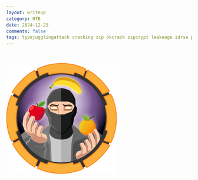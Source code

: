 ```yaml
---
layout: writeup
category: HTB
date: 2024-12-29
comments: false
tags: typejugglingattack cracking zip bkcrack zipcrypt leakeage idrsa privatekey
---
```


<br />

![Icon-Image](../../../assets/images/Ransom/1.png)

<br />
